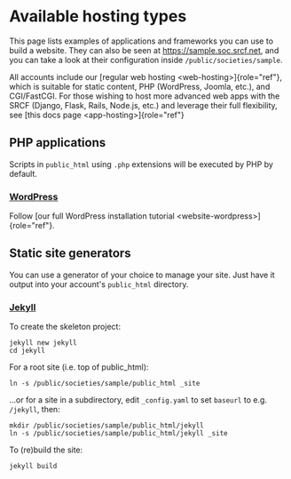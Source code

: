 Available hosting types
=======================

This page lists examples of applications and frameworks you can use to
build a website. They can also be seen at <https://sample.soc.srcf.net>,
and you can take a look at their configuration inside
`/public/societies/sample`.

All accounts include our
[regular web hosting \<web-hosting\>]{role="ref"}, which is suitable for
static content, PHP (WordPress, Joomla, etc.), and CGI/FastCGI. For
those wishing to host more advanced web apps with the SRCF (Django,
Flask, Rails, Node.js, etc.) and leverage their full flexibility, see
[this docs page \<app-hosting\>]{role="ref"}

PHP applications
----------------

Scripts in `public_html` using `.php` extensions will be executed by PHP
by default.

### [WordPress](https://sample.soc.srcf.net/wordpress/)

Follow
[our full WordPress installation tutorial \<website-wordpress\>]{role="ref"}.

Static site generators
----------------------

You can use a generator of your choice to manage your site. Just have it
output into your account\'s `public_html` directory.

### [Jekyll](https://sample.soc.srcf.net/jekyll/)

To create the skeleton project:

    jekyll new jekyll
    cd jekyll

For a root site (i.e. top of public\_html):

    ln -s /public/societies/sample/public_html _site

\...or for a site in a subdirectory, edit `_config.yaml` to set
`baseurl` to e.g. `/jekyll`, then:

    mkdir /public/societies/sample/public_html/jekyll
    ln -s /public/societies/sample/public_html/jekyll _site

To (re)build the site:

    jekyll build
